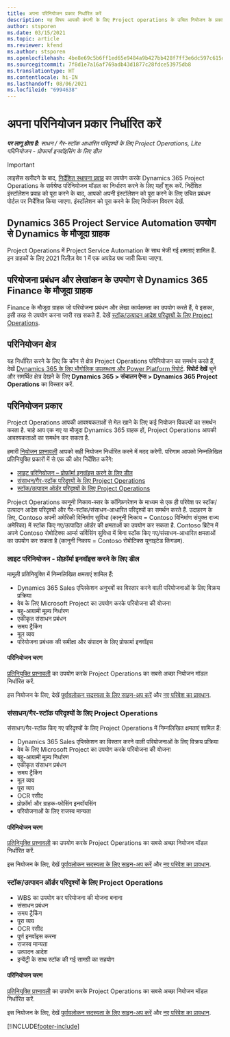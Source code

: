 ```yaml
---
title: अपना परिनियोजन प्रकार निर्धारित करें
description: यह विषय आपकी कंपनी के लिए Project operations के उचित नियोजन के प्रकार को निर्धारित करने में आपकी मदद करने हेतु जानकारी प्रदान करता है.
author: stsporen
ms.date: 03/15/2021
ms.topic: article
ms.reviewer: kfend
ms.author: stsporen
ms.openlocfilehash: 4be8e69c5b6ff1ed65e9484a9b427bb428f7ff3e6dc597c615d5586da52867ef
ms.sourcegitcommit: 7f8d1e7a16af769adb43d1877c28fdce53975db8
ms.translationtype: HT
ms.contentlocale: hi-IN
ms.lasthandoff: 08/06/2021
ms.locfileid: "6994638"
---
```

# <a name="determine-your-deployment-type"></a>अपना परिनियोजन प्रकार निर्धारित करें

_**पर लागू होता है:** साधन / गैर-स्टॉक आधारित परिदृश्यों के लिए Project Operations, Lite परिनियोजन - प्रोफार्मा इनवॉइसिंग के लिए डील_

> [!IMPORTANT]
> लाइसेंस खरीदने के बाद, [निर्देशित स्थापना प्रवाह](https://aka.ms/provisionprojectoperations) का उपयोग करके Dynamics 365 Project Operations के सर्वश्रेष्ठ परिनियोजन मॉडल का निर्धारण करने के लिए यहाँ शुरू करें.
> निर्देशित इंस्टॉलेशन प्रवाह को पूरा करने के बाद, आपको अपनी इंस्टॉलेशन को पूरा करने के लिए उचित प्रबंधन पोर्टल पर निर्देशित किया जाएगा. इंस्टॉलेशन को पूरा करने के लिए नियोजन विवरण देखें.


## <a name="existing-customers-of-dynamics-using-dynamics-365-project-service-automation"></a>Dynamics 365 Project Service Automation उपयोग से Dynamics के मौजूदा ग्राहक
Project Operations में Project Service Automation के साथ भेजी गई क्षमताएं शामिल हैं. इन ग्राहकों के लिए 2021 रिलीज़ वेव 1 में एक अपग्रेड पथ जारी किया जाएगा.

## <a name="existing-customers-of-dynamics-365-finance-using-project-management-and-accounting"></a>परियोजना प्रबंधन और लेखांकन के उपयोग से Dynamics 365 Finance के मौजूदा ग्राहक 

Finance के मौजूदा ग्राहक जो परियोजना प्रबंधन और लेखा कार्यक्षमता का उपयोग करते हैं, वे इसका, इसी तरह से उपयोग करना जारी रख सकते हैं. देखें [स्टॉक/उत्पादन आदेश परिदृश्यों के लिए Project Operations](#pma).


## <a name="deployment-regions"></a>परिनियोजन क्षेत्र
यह निर्धारित करने के लिए कि कौन से क्षेत्र Project Operations परिनियोजन का समर्थन करते हैं, देखें [Dynamics 365 के लिए भौगोलिक उपलब्धता और Power Platform रिपोर्ट](https://dynamics.microsoft.com/en-us/geographic-availability/). **रिपोर्ट देखें** चुनें और समर्थित क्षेत्र देखने के लिए **Dynamics 365 > संचालन ऐप्स > Dynamics 365 Project Operations** का विस्तार करें.

## <a name="deployment-types"></a>परिनियोजन प्रकार
Project Operations आपकी आवश्यकताओं से मेल खाने के लिए कई नियोजन विकल्पों का समर्थन करता है. चाहे आप एक नए या मौजूदा Dynamics 365 ग्राहक हों, Project Operations आपकी आवश्यकताओं का समर्थन कर सकता है.

हमारी [नियोजन प्रश्नावली](https://aka.ms/provisionprojectoperations) आपको सही नियोजन निर्धारित करने में मदद करेगी. परिणाम आपको निम्नलिखित प्रतिनियुक्ति प्रकारों में से एक की ओर निर्देशित करेंगे:

- [लाइट परिनियोजन – प्रोफ़ॉर्मा इनवॉइस करने के लिए डील](#lite)
- [संसाधन/गैर-स्टॉक परिदृश्यों के लिए Project Operations](#integrated)
- [स्टॉक/उत्पादन ऑर्डर परिदृश्यों के लिए Project Operations](#pma)

Project Operations कानूनी निकाय-स्तर के कॉन्फ़िगरेशन के माध्यम से एक ही परिवेश पर स्टॉक/उत्पादन आदेश परिदृश्यों और गैर-स्टॉक/संसाधन-आधारित परिदृश्यों का समर्थन करते हैं. उदाहरण के लिए, Contoso अपनी अमेरिकी विनिर्माण सुविधा (कानूनी निकाय = Contoso विनिर्माण संयुक्त राज्य अमेरिका) में स्टॉक किए गए/उत्पादित ऑर्डर की क्षमताओं का उपयोग कर सकता है. Contoso ब्रिटेन में अपने Contoso रोबोटिक्स आर्म्स सर्विसिंग सुविधा में बिना स्टॉक किए गए/संसाधन-आधारित क्षमताओं का उपयोग कर सकता है (कानूनी निकाय = Contoso रोबोटिक्स यूनाइटेड किंगडम).

### <a name="lite-deployment---deal-to-proforma-invoicing"></a><a  name="lite"></a>लाइट परिनियोजन - प्रोफ़ॉर्मा इनवॉइस करने के लिए डील

मामूली प्रतिनियुक्ति में निम्नलिखित क्षमताएं शामिल हैं:

- Dynamics 365 Sales एप्लिकेशन अनुभवों का विस्तार करने वाली परियोजनाओं के लिए विक्रय प्रक्रिया
- वेब के लिए Microsoft Project का उपयोग करके परियोजना की योजना
- बहु-आयामी मूल्य निर्धारण
- एकीकृत संसाधन प्रबंधन
- समय ट्रैकिंग
- मूल व्यय
- परियोजना प्रबंधक की समीक्षा और संपादन के लिए प्रोफार्मा इनवॉइस 

#### <a name="deployment-steps"></a>परिनियोजन चरण
[प्रतिनियुक्ति प्रश्नावली](https://aka.ms/provisionprojectoperations) का उपयोग करके Project Operations का सबसे अच्छा नियोजन मॉडल निर्धारित करें.

इस नियोजन के लिए, देखें [पूर्वावलोकन सदस्यता के लिए साइन-अप करें](lite-preview-subscription-sign-up.md) और [नए परिवेश का प्रावधान](lite-deployment.md). 


### <a name="project-operations-for-resourcenon-stocked-scenarios"></a><a name="integrated"></a>संसाधन/गैर-स्टॉक परिदृश्यों के लिए Project Operations
संसाधन/गैर-स्टॉक किए गए परिदृश्यों के लिए Project Operations में निम्नलिखित क्षमताएं शामिल हैं:
 
- Dynamics 365 Sales एप्लिकेशन का विस्तार करने वाली परियोजनाओं के लिए विक्रय प्रक्रिया
- वेब के लिए Microsoft Project का उपयोग करके परियोजना की योजना
- बहु-आयामी मूल्य निर्धारण
- एकीकृत संसाधन प्रबंधन
- समय ट्रैकिंग
- मूल व्यय
- पूरा व्यय
- OCR रसीद
- प्रोफ़ॉर्मा और ग्राहक-फोसिंग इनवॉयसिंग 
- परियोजनाओं के लिए राजस्व मान्यता

#### <a name="deployment-steps"></a>परिनियोजन चरण
[प्रतिनियुक्ति प्रश्नावली](https://aka.ms/provisionprojectoperations) का उपयोग करके Project Operations का सबसे अच्छा नियोजन मॉडल निर्धारित करें.

इस नियोजन के लिए, देखें [पूर्वावलोकन सदस्यता के लिए साइन-अप करें](resource-sign-up-preview-subscription.md) और [नए परिवेश का प्रावधान](resource-provision-new-environment.md). 


### <a name="project-operations-for-stockedproduction-order-scenarios"></a><a name="pma"></a>स्टॉक/उत्पादन ऑर्डर परिदृश्यों के लिए Project Operations

- WBS का उपयोग कर परियोजना की योजना बनाना
- संसाधन प्रबंधन
- समय ट्रैकिंग
- पूरा व्यय
- OCR रसीद
- पूर्ण इनवॉइस करना
- राजस्व मान्यता
- उत्पादन आदेश
- इन्वेंट्री के साथ स्टॉक की गई सामग्री का सहयोग

#### <a name="deployment-steps"></a>परिनियोजन चरण
[प्रतिनियुक्ति प्रश्नावली](https://aka.ms/provisionprojectoperations) का उपयोग करके Project Operations का सबसे अच्छा नियोजन मॉडल निर्धारित करें.

इस नियोजन के लिए, देखें [पूर्वावलोकन सदस्यता के लिए साइन-अप करें](/dynamics365/fin-ops-core/dev-itpro/dev-tools/sign-up-preview-subscription?toc=%2fdynamics365%2ffinance%2ftoc.json) और [नए परिवेश का प्रावधान](/dynamics365/fin-ops-core/dev-itpro/deployment/deploy-demo-environment?toc=%2fdynamics365%2ffinance%2ftoc.json). 



[!INCLUDE[footer-include](../includes/footer-banner.md)]